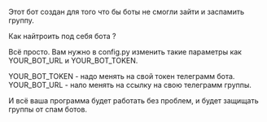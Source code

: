 Этот бот создан для того что бы боты не смогли зайти и заспамить группу. 

Как найтроить под себя бота ? 

Всё просто. 
Вам нужно в config.py изменить такие параметры как YOUR_BOT_URL и YOUR_BOT_TOKEN. 

YOUR_BOT_TOKEN - надо менять на свой токен телеграмм бота. 
YOUR_BOT_URL - нало менять на ссылку на свою телеграмм группы.

И всё ваша программа будет работать без проблем, и будет защищать группы от спам ботов. 
